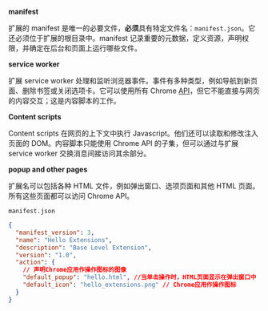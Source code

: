 **manifest**

扩展的 manifest 是唯一的必要文件，**必须**具有特定文件名：`manifest.json`。它还必须位于扩展的根目录中。manifest 记录重要的元数据，定义资源，声明权限，并确定在后台和页面上运行哪些文件。

**service worker**

扩展 service worker 处理和监听浏览器事件。事件有多种类型，例如导航到新页面、删除书签或关闭选项卡。它可以使用所有 Chrome [API](https://developer.chrome.com/docs/extensions/reference/)，但它不能直接与网页的内容交互；这是内容脚本的工作。

**Content scripts**

Content scripts 在网页的上下文中执行 Javascript。他们还可以读取和修改注入页面的 DOM。内容脚本只能使用 Chrome API 的子集，但可以通过与扩展 service worker 交换消息间接访问其余部分。

**popup and other pages**

扩展名可以包括各种 HTML 文件，例如弹出窗口、选项页面和其他 HTML 页面。所有这些页面都可以访问 Chrome API。

`manifest.json`

```json
{
  "manifest_version": 3,
  "name": "Hello Extensions",
  "description": "Base Level Extension",
  "version": "1.0",
  "action": {
    // 声明Chrome应用作操作图标的图像
    "default_popup": "hello.html", //当单击操作时，HTML页面显示在弹出窗口中
    "default_icon": "hello_extensions.png" // Chrome应用作操作图标
  }
}
```
